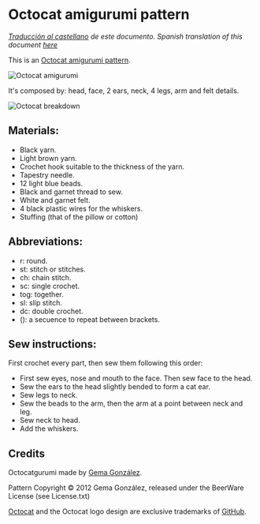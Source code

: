 # Octocat amigurumi pattern

*[Traducción al castellano](https://github.com/belen-albeza/Octocat/blob/master/es/README.md) de este documento. Spanish translation of this document [here](https://github.com/belen-albeza/Octocat/blob/master/es/README.md)*

This is an [Octocat amigurumi pattern](http://gemgon.github.com/Octocat).

![Octocat amigurumi](https://github.com/gemgon/Octocat/raw/master/octocat.jpg "Octocat amigurumi")

It's composed by: head, face, 2 ears, neck, 4 legs, arm and felt details.

![Octocat breakdown](https://github.com/belen-albeza/Octocat/raw/master/breakdown.jpg "Octocat breakdown")

## Materials:

* Black yarn.
* Light brown yarn.
* Crochet hook suitable to the thickness of the yarn.
* Tapestry needle.
* 12 light blue beads.
* Black and garnet thread to sew.
* White and garnet felt.
* 4 black plastic wires for the whiskers.
* Stuffing (that of the pillow or cotton)

## Abbreviations:

* r: round.
* st: stitch or stitches.
* ch: chain stitch.
* sc: single crochet.
* tog: together.
* sl: slip stitch.
* dc: double crochet.
* (): a secuence to repeat between brackets.

## Sew instructions:

First crochet every part, then sew them following this order:

* First sew eyes, nose and mouth to the face. Then sew face to the head. 
* Sew the ears to the head slightly bended to form a cat ear.
* Sew legs to neck.
* Sew the beads to the arm, then the arm at a point between neck and leg.
* Sew neck to head.
* Add the whiskers.

## Credits

Octocatgurumi made by [Gema González](http://twitter.com/gemgon).

Pattern Copyright © 2012 Gema González, released under the BeerWare License (see License.txt)

[Octocat](http://octodex.github.com) and the Octocat logo design are exclusive trademarks of [GitHub](http://github.com).


